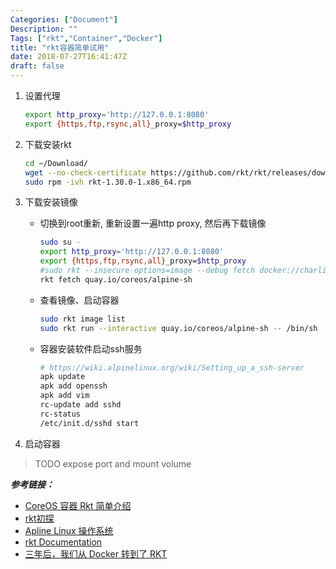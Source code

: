 ```yaml
---
Categories: ["Document"]
Description: ""
Tags: ["rkt","Container","Docker"]
title: "rkt容器简单试用"
date: 2018-07-27T16:41:47Z
draft: false
---
```


1. 设置代理

	```bash
	export http_proxy='http://127.0.0.1:8080'
	export {https,ftp,rsync,all}_proxy=$http_proxy
	```

2. 下载安装rkt

	```bash
	cd ~/Download/
	wget --no-check-certificate https://github.com/rkt/rkt/releases/download/v1.30.0/rkt-1.30.0-1.x86_64.rpm
	sudo rpm -ivh rkt-1.30.0-1.x86_64.rpm
	```

3. 下载安装镜像

	- 切换到root重新, 重新设置一遍http proxy, 然后再下载镜像

	    ```bash
	    sudo su -
		export http_proxy='http://127.0.0.1:8080'
		export {https,ftp,rsync,all}_proxy=$http_proxy
	    #sudo rkt --insecure-options=image --debug fetch docker://charliev5/alpine-desktop
		rkt fetch quay.io/coreos/alpine-sh
		```

	- 查看镜像、启动容器

		```bash
		sudo rkt image list
		sudo rkt run --interactive quay.io/coreos/alpine-sh -- /bin/sh
		```

	- 容器安装软件启动ssh服务

		```bash
		# https://wiki.alpinelinux.org/wiki/Setting_up_a_ssh-server
		apk update
		apk add openssh
		apk add vim
		rc-update add sshd
		rc-status
		/etc/init.d/sshd start
		```

4. 启动容器

> TODO expose port and mount volume


_**参考链接：**_  

- [CoreOS 容器 Rkt 简单介绍](https://cloud.tencent.com/developer/article/1047251)
- [rkt初探](http://licyhust.com/%E5%AE%B9%E5%99%A8%E6%8A%80%E6%9C%AF/2016/11/28/rkt/)
- [Apline Linux 操作系统](https://yeasy.gitbooks.io/docker_practice/cases/os/alpine.html)
- [rkt Documentation](https://github.com/rkt/rkt/tree/master/Documentation)
- [三年后，我们从 Docker 转到了 RKT](http://dockone.io/article/1698)